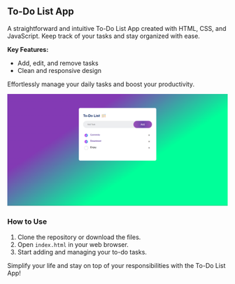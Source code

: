 ## To-Do List App

A straightforward and intuitive To-Do List App created with HTML, CSS, and JavaScript. Keep track of your tasks and stay organized with ease.

**Key Features:**
- Add, edit, and remove tasks
- Clean and responsive design

Effortlessly manage your daily tasks and boost your productivity.

![To-Do List App Screenshot](screenshot.png)

### How to Use
1. Clone the repository or download the files.
2. Open `index.html` in your web browser.
3. Start adding and managing your to-do tasks.

Simplify your life and stay on top of your responsibilities with the To-Do List App!
